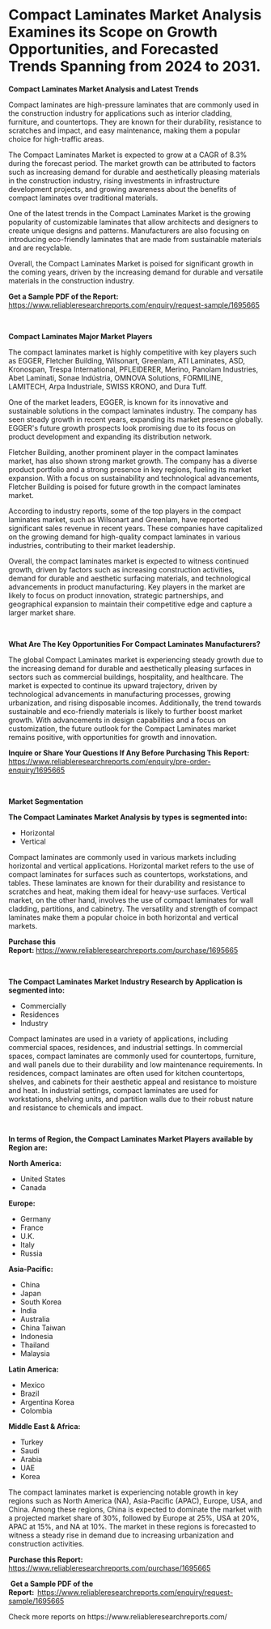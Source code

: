 <p><h1>Compact Laminates Market Analysis Examines its Scope on Growth Opportunities, and Forecasted Trends Spanning from 2024 to 2031.</h1></p><p><strong>Compact Laminates Market Analysis and Latest Trends</strong></p>
<p><p>Compact laminates are high-pressure laminates that are commonly used in the construction industry for applications such as interior cladding, furniture, and countertops. They are known for their durability, resistance to scratches and impact, and easy maintenance, making them a popular choice for high-traffic areas.</p><p>The Compact Laminates Market is expected to grow at a CAGR of 8.3% during the forecast period. The market growth can be attributed to factors such as increasing demand for durable and aesthetically pleasing materials in the construction industry, rising investments in infrastructure development projects, and growing awareness about the benefits of compact laminates over traditional materials.</p><p>One of the latest trends in the Compact Laminates Market is the growing popularity of customizable laminates that allow architects and designers to create unique designs and patterns. Manufacturers are also focusing on introducing eco-friendly laminates that are made from sustainable materials and are recyclable.</p><p>Overall, the Compact Laminates Market is poised for significant growth in the coming years, driven by the increasing demand for durable and versatile materials in the construction industry.</p></p>
<p><strong>Get a Sample PDF of the Report:&nbsp;</strong> <a href="https://www.reliableresearchreports.com/enquiry/request-sample/1695665">https://www.reliableresearchreports.com/enquiry/request-sample/1695665</a></p>
<p>&nbsp;</p>
<p><strong>Compact Laminates Major Market Players</strong></p>
<p><p>The compact laminates market is highly competitive with key players such as EGGER, Fletcher Building, Wilsonart, Greenlam, ATI Laminates, ASD, Kronospan, Trespa International, PFLEIDERER, Merino, Panolam Industries, Abet Laminati, Sonae Indústria, OMNOVA Solutions, FORMILINE, LAMITECH, Arpa Industriale, SWISS KRONO, and Dura Tuff.</p><p>One of the market leaders, EGGER, is known for its innovative and sustainable solutions in the compact laminates industry. The company has seen steady growth in recent years, expanding its market presence globally. EGGER's future growth prospects look promising due to its focus on product development and expanding its distribution network.</p><p>Fletcher Building, another prominent player in the compact laminates market, has also shown strong market growth. The company has a diverse product portfolio and a strong presence in key regions, fueling its market expansion. With a focus on sustainability and technological advancements, Fletcher Building is poised for future growth in the compact laminates market.</p><p>According to industry reports, some of the top players in the compact laminates market, such as Wilsonart and Greenlam, have reported significant sales revenue in recent years. These companies have capitalized on the growing demand for high-quality compact laminates in various industries, contributing to their market leadership.</p><p>Overall, the compact laminates market is expected to witness continued growth, driven by factors such as increasing construction activities, demand for durable and aesthetic surfacing materials, and technological advancements in product manufacturing. Key players in the market are likely to focus on product innovation, strategic partnerships, and geographical expansion to maintain their competitive edge and capture a larger market share.</p></p>
<p>&nbsp;</p>
<p><strong>What Are The Key Opportunities For Compact Laminates Manufacturers?</strong></p>
<p><p>The global Compact Laminates market is experiencing steady growth due to the increasing demand for durable and aesthetically pleasing surfaces in sectors such as commercial buildings, hospitality, and healthcare. The market is expected to continue its upward trajectory, driven by technological advancements in manufacturing processes, growing urbanization, and rising disposable incomes. Additionally, the trend towards sustainable and eco-friendly materials is likely to further boost market growth. With advancements in design capabilities and a focus on customization, the future outlook for the Compact Laminates market remains positive, with opportunities for growth and innovation.</p></p>
<p><strong>Inquire or Share Your Questions If Any Before Purchasing This Report:</strong> <a href="https://www.reliableresearchreports.com/enquiry/pre-order-enquiry/1695665">https://www.reliableresearchreports.com/enquiry/pre-order-enquiry/1695665</a></p>
<p>&nbsp;</p>
<p><strong>Market Segmentation</strong></p>
<p><strong>The Compact Laminates Market Analysis by types is segmented into:</strong></p>
<p><ul><li>Horizontal</li><li>Vertical</li></ul></p>
<p><p>Compact laminates are commonly used in various markets including horizontal and vertical applications. Horizontal market refers to the use of compact laminates for surfaces such as countertops, workstations, and tables. These laminates are known for their durability and resistance to scratches and heat, making them ideal for heavy-use surfaces. Vertical market, on the other hand, involves the use of compact laminates for wall cladding, partitions, and cabinetry. The versatility and strength of compact laminates make them a popular choice in both horizontal and vertical markets.</p></p>
<p><strong>Purchase this Report:&nbsp;</strong><a href="https://www.reliableresearchreports.com/purchase/1695665">https://www.reliableresearchreports.com/purchase/1695665</a></p>
<p>&nbsp;</p>
<p><strong>The Compact Laminates Market Industry Research by Application is segmented into:</strong></p>
<p><ul><li>Commercially</li><li>Residences</li><li>Industry</li></ul></p>
<p><p>Compact laminates are used in a variety of applications, including commercial spaces, residences, and industrial settings. In commercial spaces, compact laminates are commonly used for countertops, furniture, and wall panels due to their durability and low maintenance requirements. In residences, compact laminates are often used for kitchen countertops, shelves, and cabinets for their aesthetic appeal and resistance to moisture and heat. In industrial settings, compact laminates are used for workstations, shelving units, and partition walls due to their robust nature and resistance to chemicals and impact.</p></p>
<p>&nbsp;</p>
<p><strong>In terms of Region, the Compact Laminates Market Players available by Region are:</strong></p>
<p>
    <p> <strong> North America: </strong>
        <ul>
            <li>United States</li>
            <li>Canada</li>
        </ul>
        </p> 
    <p> <strong> Europe: </strong>
        <ul>
            <li>Germany</li>
            <li>France</li>
            <li>U.K.</li>
            <li>Italy</li>
            <li>Russia</li>
        </ul>
        </p> 
    <p> <strong> Asia-Pacific: </strong>
        <ul>
            <li>China</li>
            <li>Japan</li>
            <li>South Korea</li>
            <li>India</li>
            <li>Australia</li>
            <li>China Taiwan</li>
            <li>Indonesia</li>
            <li>Thailand</li>
            <li>Malaysia</li>
        </ul>
        </p> 
    <p> <strong> Latin America: </strong>
        <ul>
            <li>Mexico</li>
            <li>Brazil</li>
            <li>Argentina Korea</li>
            <li>Colombia</li>
        </ul>
        </p> 
    <p> <strong> Middle East & Africa: </strong>
        <ul>
            <li>Turkey</li>
            <li>Saudi</li>
            <li>Arabia</li>
            <li>UAE</li>
            <li>Korea</li>
        </ul>
    </p>
    </p>
<p><p>The compact laminates market is experiencing notable growth in key regions such as North America (NA), Asia-Pacific (APAC), Europe, USA, and China. Among these regions, China is expected to dominate the market with a projected market share of 30%, followed by Europe at 25%, USA at 20%, APAC at 15%, and NA at 10%. The market in these regions is forecasted to witness a steady rise in demand due to increasing urbanization and construction activities.</p></p>
<p><strong>Purchase this Report: </strong><a href="https://www.reliableresearchreports.com/purchase/1695665">https://www.reliableresearchreports.com/purchase/1695665</a></p>
<p>&nbsp;<strong>Get a Sample PDF of the Report:&nbsp;&nbsp;</strong><a href="https://www.reliableresearchreports.com/enquiry/request-sample/1695665">https://www.reliableresearchreports.com/enquiry/request-sample/1695665</a></p>
<p><strong></strong></p>
<p>Check more reports on https://www.reliableresearchreports.com/</p>